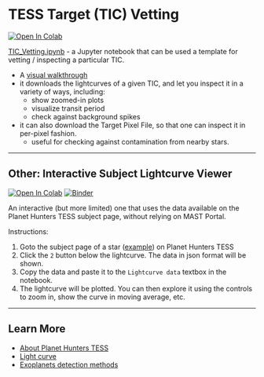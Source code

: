 # TESS Target (TIC) Vetting

  [![Open In Colab](https://colab.research.google.com/assets/colab-badge.svg)](https://colab.research.google.com/github/orionlee/PH_TESS_I_LightCurveViewer/blob/master/TIC_Vetting.ipynb)

[TIC_Vetting.ipynb](TIC_Vetting.ipynb) - a Jupyter notebook that can be used a template for vetting / inspecting a particular TIC.

- A [visual walkthrough](TIC_Vetting_Walkthrough.md)
- it downloads the lightcurves of a given TIC, and let you inspect it in a variety of ways, including:
    - show zoomed-in plots
    - visualize transit period
    - check against background spikes
- it can also download the Target Pixel File, so that one can inspect it in per-pixel fashion.
    - useful for checking against contamination from nearby stars.


---

## Other: Interactive Subject Lightcurve Viewer

  [![Open In Colab](https://colab.research.google.com/assets/colab-badge.svg)](https://colab.research.google.com/github/orionlee/PH_TESS_I_LightCurveViewer/blob/master/PH_TESS_I_LightCurveViewer.ipynb)
  [![Binder](https://mybinder.org/badge_logo.svg)](https://mybinder.org/v2/gh/orionlee/PH_TESS_I_LightCurveViewer/master?filepath=PH_TESS_I_LightCurveViewer.ipynb)

An interactive (but more limited) one that uses the data available on the Planet Hunters TESS subject page, without relying on MAST Portal.

Instructions:

1. Goto the subject page of a star ([example](https://www.zooniverse.org/projects/nora-dot-eisner/planet-hunters-tess/talk/subjects/36971891)) on Planet Hunters TESS
2. Click the `2` button below the lightcurve. The data in json format will be shown.
3. Copy the data and paste it to the `Lightcurve data` textbox in the notebook.
4. The lightcurve will be plotted. You can then explore it using the controls to zoom in, show the curve in moving average, etc.

---

## Learn More

- [About Planet Hunters TESS](https://www.zooniverse.org/projects/nora-dot-eisner/planet-hunters-tess/about/research)
- [Light curve](https://en.wikipedia.org/wiki/Light_curve)
- [Exoplanets detection methods](https://en.wikipedia.org/wiki/Methods_of_detecting_exoplanets)

